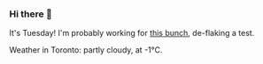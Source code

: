 ### Hi there :wave:

It's Tuesday! I'm probably working for [this bunch](https://github.com/kohofinancial), de-flaking a test.

Weather in Toronto: partly cloudy, at -1°C.
